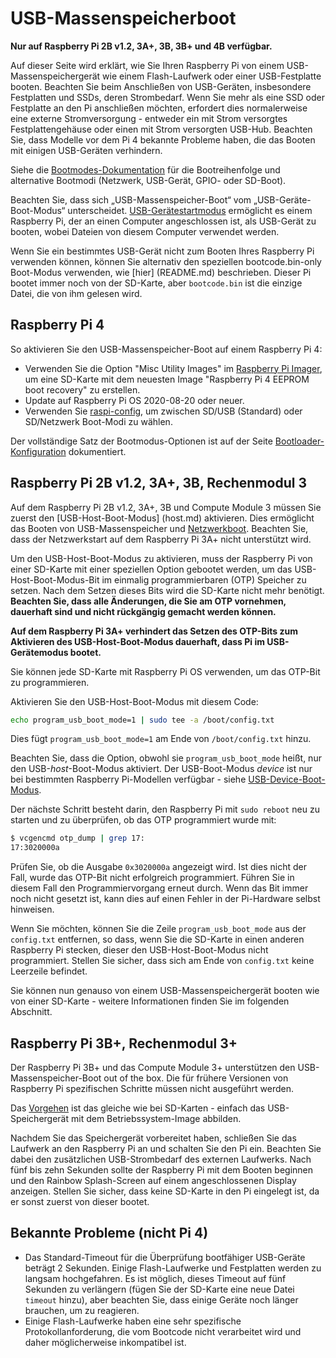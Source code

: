# USB-Massenspeicherboot

**Nur auf Raspberry Pi 2B v1.2, 3A+, 3B, 3B+ und 4B verfügbar.**

Auf dieser Seite wird erklärt, wie Sie Ihren Raspberry Pi von einem USB-Massenspeichergerät wie einem Flash-Laufwerk oder einer USB-Festplatte booten. Beachten Sie beim Anschließen von USB-Geräten, insbesondere Festplatten und SSDs, deren Strombedarf. Wenn Sie mehr als eine SSD oder Festplatte an den Pi anschließen möchten, erfordert dies normalerweise eine externe Stromversorgung - entweder ein mit Strom versorgtes Festplattengehäuse oder einen mit Strom versorgten USB-Hub. Beachten Sie, dass Modelle vor dem Pi 4 bekannte Probleme haben, die das Booten mit einigen USB-Geräten verhindern.

Siehe die [Bootmodes-Dokumentation](README.md) für die Bootreihenfolge und alternative Bootmodi (Netzwerk, USB-Gerät, GPIO- oder SD-Boot).

Beachten Sie, dass sich „USB-Massenspeicher-Boot“ vom „USB-Geräte-Boot-Modus“ unterscheidet. [USB-Gerätestartmodus](device.md) ermöglicht es einem Raspberry Pi, der an einen Computer angeschlossen ist, als USB-Gerät zu booten, wobei Dateien von diesem Computer verwendet werden.

Wenn Sie ein bestimmtes USB-Gerät nicht zum Booten Ihres Raspberry Pi verwenden können, können Sie alternativ den speziellen bootcode.bin-only Boot-Modus verwenden, wie [hier] (README.md) beschrieben. Dieser Pi bootet immer noch von der SD-Karte, aber `bootcode.bin` ist die einzige Datei, die von ihm gelesen wird.

<a name="pi4"></a>
## Raspberry Pi 4
So aktivieren Sie den USB-Massenspeicher-Boot auf einem Raspberry Pi 4:

* Verwenden Sie die Option "Misc Utility Images" im [Raspberry Pi Imager](https://www.raspberrypi.org/downloads/), um eine SD-Karte mit dem neuesten Image "Raspberry Pi 4 EEPROM boot recovery" zu erstellen.
* Update auf Raspberry Pi OS 2020-08-20 oder neuer.
* Verwenden Sie [raspi-config](../../../configuration/raspi-config.md), um zwischen SD/USB (Standard) oder SD/Netzwerk Boot-Modi zu wählen.

Der vollständige Satz der Bootmodus-Optionen ist auf der Seite [Bootloader-Konfiguration](../bcm2711_bootloader_config.md) dokumentiert.


## Raspberry Pi 2B v1.2, 3A+, 3B, Rechenmodul 3

Auf dem Raspberry Pi 2B v1.2, 3A+, 3B und Compute Module 3 müssen Sie zuerst den [USB-Host-Boot-Modus] (host.md) aktivieren. Dies ermöglicht das Booten von USB-Massenspeicher und [Netzwerkboot](net.md). Beachten Sie, dass der Netzwerkstart auf dem Raspberry Pi 3A+ nicht unterstützt wird.

Um den USB-Host-Boot-Modus zu aktivieren, muss der Raspberry Pi von einer SD-Karte mit einer speziellen Option gebootet werden, um das USB-Host-Boot-Modus-Bit im einmalig programmierbaren (OTP) Speicher zu setzen. Nach dem Setzen dieses Bits wird die SD-Karte nicht mehr benötigt. **Beachten Sie, dass alle Änderungen, die Sie am OTP vornehmen, dauerhaft sind und nicht rückgängig gemacht werden können.**

**Auf dem Raspberry Pi 3A+ verhindert das Setzen des OTP-Bits zum Aktivieren des USB-Host-Boot-Modus dauerhaft, dass Pi im USB-Gerätemodus bootet.**

Sie können jede SD-Karte mit Raspberry Pi OS verwenden, um das OTP-Bit zu programmieren.

Aktivieren Sie den USB-Host-Boot-Modus mit diesem Code:

```bash
echo program_usb_boot_mode=1 | sudo tee -a /boot/config.txt
```

Dies fügt `program_usb_boot_mode=1` am Ende von `/boot/config.txt` hinzu.

Beachten Sie, dass die Option, obwohl sie `program_usb_boot_mode` heißt, nur den USB-*host*-Boot-Modus aktiviert. Der USB-Boot-Modus *device* ist nur bei bestimmten Raspberry Pi-Modellen verfügbar - siehe [USB-Device-Boot-Modus](device.md).

Der nächste Schritt besteht darin, den Raspberry Pi mit `sudo reboot` neu zu starten und zu überprüfen, ob das OTP programmiert wurde mit:

```bash
$ vcgencmd otp_dump | grep 17:
17:3020000a
```

Prüfen Sie, ob die Ausgabe `0x3020000a` angezeigt wird. Ist dies nicht der Fall, wurde das OTP-Bit nicht erfolgreich programmiert. Führen Sie in diesem Fall den Programmiervorgang erneut durch. Wenn das Bit immer noch nicht gesetzt ist, kann dies auf einen Fehler in der Pi-Hardware selbst hinweisen.

Wenn Sie möchten, können Sie die Zeile `program_usb_boot_mode` aus der `config.txt` entfernen, so dass, wenn Sie die SD-Karte in einen anderen Raspberry Pi stecken, dieser den USB-Host-Boot-Modus nicht programmiert. Stellen Sie sicher, dass sich am Ende von `config.txt` keine Leerzeile befindet.

Sie können nun genauso von einem USB-Massenspeichergerät booten wie von einer SD-Karte - weitere Informationen finden Sie im folgenden Abschnitt.

## Raspberry Pi 3B+, Rechenmodul 3+

Der Raspberry Pi 3B+ und das Compute Module 3+ unterstützen den USB-Massenspeicher-Boot out of the box. Die für frühere Versionen von Raspberry Pi spezifischen Schritte müssen nicht ausgeführt werden.

Das [Vorgehen](../../../installation/installing-images) ist das gleiche wie bei SD-Karten - einfach das USB-Speichergerät mit dem Betriebssystem-Image abbilden.

Nachdem Sie das Speichergerät vorbereitet haben, schließen Sie das Laufwerk an den Raspberry Pi an und schalten Sie den Pi ein. Beachten Sie dabei den zusätzlichen USB-Strombedarf des externen Laufwerks.
Nach fünf bis zehn Sekunden sollte der Raspberry Pi mit dem Booten beginnen und den Rainbow Splash-Screen auf einem angeschlossenen Display anzeigen. Stellen Sie sicher, dass keine SD-Karte in den Pi eingelegt ist, da er sonst zuerst von dieser bootet.

## Bekannte Probleme (nicht Pi 4)

- Das Standard-Timeout für die Überprüfung bootfähiger USB-Geräte beträgt 2 Sekunden. Einige Flash-Laufwerke und Festplatten werden zu langsam hochgefahren. Es ist möglich, dieses Timeout auf fünf Sekunden zu verlängern (fügen Sie der SD-Karte eine neue Datei `timeout` hinzu), aber beachten Sie, dass einige Geräte noch länger brauchen, um zu reagieren.
- Einige Flash-Laufwerke haben eine sehr spezifische Protokollanforderung, die vom Bootcode nicht verarbeitet wird und daher möglicherweise inkompatibel ist.